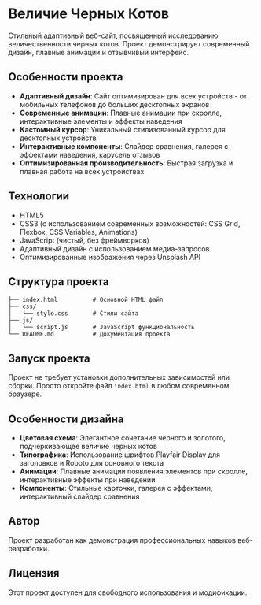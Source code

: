 # Величие Черных Котов

Стильный адаптивный веб-сайт, посвященный исследованию величественности черных котов. Проект демонстрирует современный дизайн, плавные анимации и отзывчивый интерфейс.

## Особенности проекта

- **Адаптивный дизайн**: Сайт оптимизирован для всех устройств - от мобильных телефонов до больших десктопных экранов
- **Современные анимации**: Плавные анимации при скролле, интерактивные элементы и эффекты наведения
- **Кастомный курсор**: Уникальный стилизованный курсор для десктопных устройств
- **Интерактивные компоненты**: Слайдер сравнения, галерея с эффектами наведения, карусель отзывов
- **Оптимизированная производительность**: Быстрая загрузка и плавная работа на всех устройствах

## Технологии

- HTML5
- CSS3 (с использованием современных возможностей: CSS Grid, Flexbox, CSS Variables, Animations)
- JavaScript (чистый, без фреймворков)
- Адаптивный дизайн с использованием медиа-запросов
- Оптимизированные изображения через Unsplash API

## Структура проекта

```
├── index.html          # Основной HTML файл
├── css/
│   └── style.css       # Стили сайта
├── js/
│   └── script.js       # JavaScript функциональность
└── README.md           # Документация проекта
```

## Запуск проекта

Проект не требует установки дополнительных зависимостей или сборки. Просто откройте файл `index.html` в любом современном браузере.

## Особенности дизайна

- **Цветовая схема**: Элегантное сочетание черного и золотого, подчеркивающее величие черных котов
- **Типографика**: Использование шрифтов Playfair Display для заголовков и Roboto для основного текста
- **Анимации**: Плавные анимации появления элементов при скролле, интерактивные эффекты при наведении
- **Компоненты**: Стильные карточки, галерея с эффектами, интерактивный слайдер сравнения

## Автор

Проект разработан как демонстрация профессиональных навыков веб-разработки.

## Лицензия

Этот проект доступен для свободного использования и модификации. 